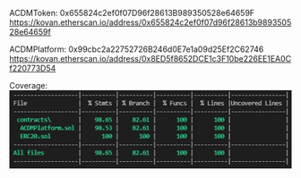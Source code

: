 ACDMToken: 0x655824c2ef0f07D96f28613B989350528e64659F
https://kovan.etherscan.io/address/0x655824c2ef0f07d96f28613b989350528e64659f

ACDMPlatform: 0x99cbc2a22752726B246d0E7e1a09d25Ef2C62746
https://kovan.etherscan.io/address/0x8ED5f8652DCE1c3F10be226EE1EA0Cf220773D54


Coverage:
![alt text](coverage1.jpg)